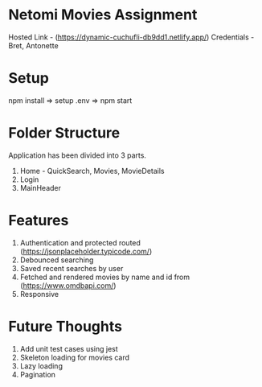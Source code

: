 # Netomi Movies Assignment

Hosted Link - (https://dynamic-cuchufli-db9dd1.netlify.app/)
Credentials - Bret, Antonette

# Setup

npm install => setup .env =>  npm start

# Folder Structure

Application has been divided into 3 parts.
1. Home - QuickSearch, Movies, MovieDetails
2. Login 
3. MainHeader

# Features 
1. Authentication and protected routed (https://jsonplaceholder.typicode.com/)
2. Debounced searching
3. Saved recent searches by user
4. Fetched and rendered movies by name and id from (https://www.omdbapi.com/)
5. Responsive

# Future Thoughts
1. Add unit test cases using jest
2. Skeleton loading for movies card
3. Lazy loading
4. Pagination
